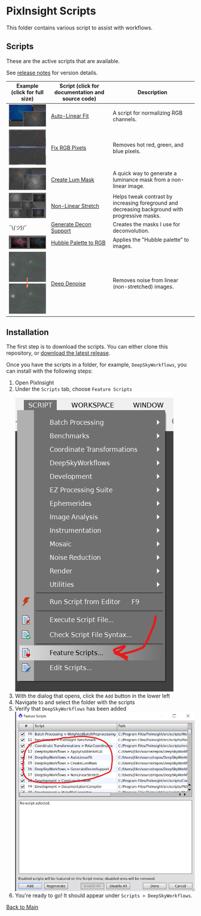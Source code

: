 # PixInsight Scripts

This folder contains various script to assist with workflows.

## Scripts

These are the active scripts that are available.

See [release notes](./releases.md) for version details.

|Example (click for full size)|Script (click for documentation and source code)|Description|
|---|---|---|
|[![Thumbnail](./docs/images/autolinearfitexample_thumb.png)](./docs/images/autolinearfitexample.png)|[Auto-Linear Fit](./docs/autoLinearFit.md)|A script for normalizing RGB channels.|
|[![Thumbnail](./docs/images/fixrgbgoodexample_thumb.png)](./docs/images/fixrgbgoodexample.png)|[Fix RGB Pixels](./docs/fixRGBPixels.md)|Removes hot red, green, and blue pixels.|
|[![Thumbnail](./docs/images/createlummask_thumb.png)](./docs/images/createlummask.png)|[Create Lum Mask](./docs/createLumMask.md)|A quick way to generate a luminance mask from a non-linear image.|
|[![Thumbnail](./docs/images/nonlinearstretchexample_thumb.png)](./docs/images/nonlinearstretchexample.png)|[Non-Linear Stretch](./docs/nonLinearStretch.md)|Helps tweak contrast by increasing foreground and decreasing background with progressive masks.
|¯\\_(ツ)_/¯|[Generate Decon Support](./docs/generateDeconSupport.md)|Creates the masks I use for deconvolution.|
|[![Thumbnail](./docs/images/pillars_thumb.png)](./docs/images/pillars.png)|[Hubble Palette to RGB](./docs/applyHubbleToRGB.md)|Applies the "Hubble palette" to images.|
|[![Thumbnail](./docs/images/denoiseexample_thumb.png)](./docs/images/denoiseexample_thumb.png)|[Deep Denoise](./docs/deepDenoise.md)|Removes noise from linear (non-stretched) images.|

## Installation

The first step is to download the scripts. You can either clone this repository, or [download the latest release](https://github.com/DeepSkyWorkflows/DeepSkyWorkflowScripts/releases).

Once you have the scripts in a folder, for example, `DeepSkyWorkflows`, you can install with the following steps:

1. Open PixInsight
2. Under the `Scripts` tab, choose `Feature Scripts`
   ![Feature scripts](./docs/images/step1.png)
3. With the dialog that opens, click the `Add` button in the lower left
4. Navigate to and select the folder with the scripts
5. Verify that `DeepSkyWorkflows` has been added
   ![Verify](./docs/images/confirmscriptadd.png)
6. You're ready to go! It should appear under `Scripts > DeepSkyWorkflows`.

[Back to Main](../README.md)
